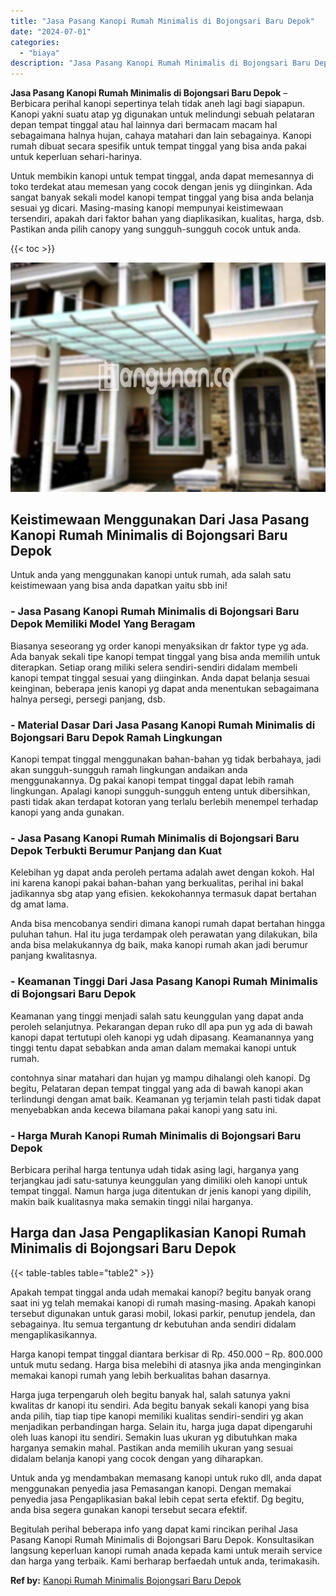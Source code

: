```yaml
---
title: "Jasa Pasang Kanopi Rumah Minimalis di Bojongsari Baru Depok"
date: "2024-07-01"
categories: 
  - "biaya"
description: "Jasa Pasang Kanopi Rumah Minimalis di Bojongsari Baru Depok. Begitulah perihal beberapa info yang dapat kami rincikan perihal Jasa Pasang Kanopi Rumah Minima..."
---
```


**Jasa Pasang Kanopi Rumah Minimalis di Bojongsari Baru Depok** – Berbicara perihal kanopi sepertinya telah tidak aneh lagi bagi siapapun. Kanopi yakni suatu atap yg digunakan untuk melindungi sebuah pelataran depan tempat tinggal atau hal lainnya dari bermacam macam hal sebagaimana halnya hujan, cahaya matahari dan lain sebagainya. Kanopi rumah dibuat secara spesifik untuk tempat tinggal yang bisa anda pakai untuk keperluan sehari-harinya.

Untuk membikin kanopi untuk tempat tinggal, anda dapat memesannya di toko terdekat atau memesan yang cocok dengan jenis yg diinginkan. Ada sangat banyak sekali model kanopi tempat tinggal yang bisa anda belanja sesuai yg dicari. Masing-masing kanopi mempunyai keistimewaan tersendiri, apakah dari faktor bahan yang diaplikasikan, kualitas, harga, dsb. Pastikan anda pilih canopy yang sungguh-sungguh cocok untuk anda.

{{< toc >}}

![Jasa Pasang Kanopi Rumah Minimalis di Bojongsari Baru Depok](/images/harga-kanopi-minimalis-52.png)

## Keistimewaan Menggunakan Dari Jasa Pasang Kanopi Rumah Minimalis di Bojongsari Baru Depok

Untuk anda yang menggunakan kanopi untuk rumah, ada salah satu keistimewaan yang bisa anda dapatkan yaitu sbb ini!

### \- Jasa Pasang Kanopi Rumah Minimalis di Bojongsari Baru Depok Memiliki Model Yang Beragam

Biasanya seseorang yg order kanopi menyaksikan dr faktor type yg ada. Ada banyak sekali tipe kanopi tempat tinggal yang bisa anda memilih untuk diterapkan. Setiap orang miliki selera sendiri-sendiri didalam membeli kanopi tempat tinggal sesuai yang diinginkan. Anda dapat belanja sesuai keinginan, beberapa jenis kanopi yg dapat anda menentukan sebagaimana halnya persegi, persegi panjang, dsb.

### \- Material Dasar Dari Jasa Pasang Kanopi Rumah Minimalis di Bojongsari Baru Depok Ramah Lingkungan

Kanopi tempat tinggal menggunakan bahan-bahan yg tidak berbahaya, jadi akan sungguh-sungguh ramah lingkungan andaikan anda menggunakannya. Dg pakai kanopi tempat tinggal dapat lebih ramah lingkungan. Apalagi kanopi sungguh-sungguh enteng untuk dibersihkan, pasti tidak akan terdapat kotoran yang terlalu berlebih menempel terhadap kanopi yang anda gunakan.

### \- Jasa Pasang Kanopi Rumah Minimalis di Bojongsari Baru Depok Terbukti Berumur Panjang dan Kuat

Kelebihan yg dapat anda peroleh pertama adalah awet dengan kokoh. Hal ini karena kanopi pakai bahan-bahan yang berkualitas, perihal ini bakal jadikannya sbg atap yang efisien. kekokohannya termasuk dapat bertahan dg amat lama.

Anda bisa mencobanya sendiri dimana kanopi rumah dapat bertahan hingga puluhan tahun. Hal itu juga terdampak oleh perawatan yang dilakukan, bila anda bisa melakukannya dg baik, maka kanopi rumah akan jadi berumur panjang kwalitasnya.

### \- Keamanan Tinggi Dari Jasa Pasang Kanopi Rumah Minimalis di Bojongsari Baru Depok

Keamanan yang tinggi menjadi salah satu keunggulan yang dapat anda peroleh selanjutnya. Pekarangan depan ruko dll apa pun yg ada di bawah kanopi dapat tertutupi oleh kanopi yg udah dipasang. Keamanannya yang tinggi tentu dapat sebabkan anda aman dalam memakai kanopi untuk rumah.

contohnya sinar matahari dan hujan yg mampu dihalangi oleh kanopi. Dg begitu, Pelataran depan tempat tinggal yang ada di bawah kanopi akan terlindungi dengan amat baik. Keamanan yg terjamin telah pasti tidak dapat menyebabkan anda kecewa bilamana pakai kanopi yang satu ini.

### \- Harga Murah Kanopi Rumah Minimalis di Bojongsari Baru Depok

Berbicara perihal harga tentunya udah tidak asing lagi, harganya yang terjangkau jadi satu-satunya keunggulan yang dimiliki oleh kanopi untuk tempat tinggal. Namun harga juga ditentukan dr jenis kanopi yang dipilih, makin baik kualitasnya maka semakin tinggi nilai harganya.

## Harga dan Jasa Pengaplikasian Kanopi Rumah Minimalis di Bojongsari Baru Depok

{{< table-tables table="table2" >}}

Apakah tempat tinggal anda udah memakai kanopi? begitu banyak orang saat ini yg telah memakai kanopi di rumah masing-masing. Apakah kanopi tersebut digunakan untuk garasi mobil, lokasi parkir, penutup jendela, dan sebagainya. Itu semua tergantung dr kebutuhan anda sendiri didalam mengaplikasikannya.

Harga kanopi tempat tinggal diantara berkisar di Rp. 450.000 – Rp. 800.000 untuk mutu sedang. Harga bisa melebihi di atasnya jika anda menginginkan memakai kanopi rumah yang lebih berkualitas bahan dasarnya.

Harga juga terpengaruh oleh begitu banyak hal, salah satunya yakni kwalitas dr kanopi itu sendiri. Ada begitu banyak sekali kanopi yang bisa anda pilih, tiap tiap tipe kanopi memiliki kualitas sendiri-sendiri yg akan menjadikan perbandingan harga. Selain itu, harga juga dapat dipengaruhi oleh luas kanopi itu sendiri. Semakin luas ukuran yg dibutuhkan maka harganya semakin mahal. Pastikan anda memilih ukuran yang sesuai didalam belanja kanopi yang cocok dengan yang diharapkan.

Untuk anda yg mendambakan memasang kanopi untuk ruko dll, anda dapat menggunakan penyedia jasa Pemasangan kanopi. Dengan memakai penyedia jasa Pengaplikasian bakal lebih cepat serta efektif. Dg begitu, anda bisa segera gunakan kanopi tersebut secara efektif.

Begitulah perihal beberapa info yang dapat kami rincikan perihal Jasa Pasang Kanopi Rumah Minimalis di Bojongsari Baru Depok. Konsultasikan langsung keperluan kanopi rumah anada kepada kami untuk meraih service dan harga yang terbaik. Kami berharap berfaedah untuk anda, terimakasih.

**Ref by:**  [Kanopi Rumah Minimalis Bojongsari Baru Depok](https://id.wikipedia.org/wiki/Kanopi)
